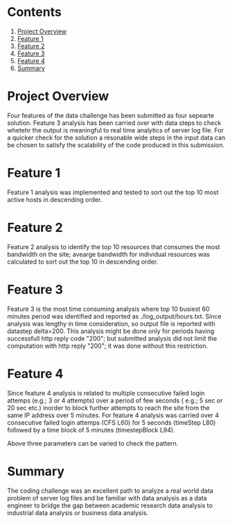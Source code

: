 # Contents
1. [Project Overview](README.md#project-overview)
2. [Feature 1](README.md#comments-on-feature-1)
3. [Feature 2](README.md#comments-on-feature-2)
4. [Feature 3](README.md#comments-on-feature-3)
5. [Feature 4](README.md#comments-on-feature-4)
6. [Summary](README.md#summary)


# Project Overview

Four features of the data challenge has been submitted as four sepearte solution. Feature 3 analysis has been carried over with data steps to check whetehr the output is meaningful to real time analytics of server log file. For a quicker check for the solution a resonable wide steps in the input data can be chosen to satisfy the scalability of the code produced in this submission.

# Feature 1

Feature 1 analysis was implemented and tested to sort out the top 10 most active hosts in descending order.

# Feature 2

Feature 2 analysis to identify the top 10 resources that consumes the most bandwidth on the site; avearge bandwidth for individual resources was calculated to sort out the top 10 in descending order. 

# Feature 3

Feature 3 is the most time consuming analysis where top 10 busiest 60 minutes period was identified and reported as ./log_output/hours.txt. Since analysis was lengthy in time consideration, so output file is reported with datastep delta=200. This analysis might be done only for periods having successfull http reply code "200"; but submitted analysis did not limit the computation with http reply "200"; it was done without this restriction.

# Feature 4

Since feature 4 analysis is related to multiple consecutive failed login attemps (e.g.; 3 or 4 attempts) over a period of few seconds ( e.g.; 5 sec or 20 sec etc.) inorder to block further attempts to reach the site from the same IP address over 5 minutes. For feature 4 analysis was carried over 4 consecutive failed login attemps (CFS L60) for  5 seconds (timeStep L80) followed by a time block of 5 minutes (timestepBlock L94).

Above three parameters can be varied to check the pattern. 

# Summary

The coding challenge was an excellent path to analyze a real world data problem of server log files and be familiar with data analysis as a data engineer to bridge the gap between academic research data analysis to industrial data analysis or business data analysis. 



